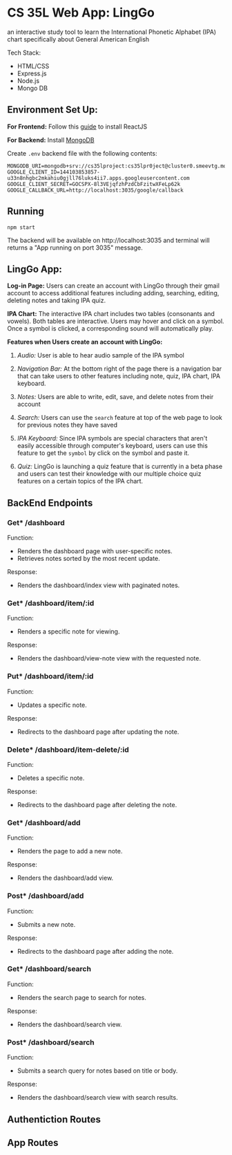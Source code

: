 # CS 35L Web App: LingGo

an interactive study tool to learn the International Phonetic Alphabet (IPA) chart specifically about General American English

Tech Stack:
* HTML/CSS
* Express.js
* Node.js
* Mongo DB

## Environment Set Up:
**For Frontend:**
Follow this [guide](https://kinsta.com/knowledgebase/install-react/) to install ReactJS

**For Backend:**
Install [MongoDB](https://www.mongodb.com/basics/get-started)

Create ```.env``` backend file with the following contents: 

```
MONGODB_URI=mongodb+srv://cs35lproject:cs35lpr0ject@cluster0.smeevtg.mongodb.net/
GOOGLE_CLIENT_ID=144103853857-u33n8nhgbc2mkahiu0gjll76luks4ii7.apps.googleusercontent.com
GOOGLE_CLIENT_SECRET=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
GOOGLE_CALLBACK_URL=http://localhost:3035/google/callback
```

## Running

    npm start

The backend will be available on http://localhost:3035 and terminal will returns a "App running on port 3035" message.

## LingGo App:
**Log-in Page:**
Users can create an account with LingGo through their gmail account to access additional features including adding, searching, editing, deleting notes and taking IPA quiz.

**IPA Chart:**
The interactive IPA chart includes two tables (consonants and vowels). Both tables are interactive. Users may hover and click on a symbol. Once a symbol is clicked, a corresponding sound will automatically play.

**Features when Users create an account with LingGo:**
1. _Audio:_ User is able to hear audio sample of the IPA symbol

2. _Navigation Bar:_ At the bottom right of the page there is a navigation bar that can take users to other features including note, quiz, IPA chart, IPA keyboard.

3. _Notes:_ Users are able to write, edit, save, and delete notes from their account

4. _Search:_ Users can use the `search` feature at top of the web page to look for previous notes they have saved

5. _IPA Keyboard:_ Since IPA symbols are special characters that aren't easily accessible through computer's keyboard, users can use this feature to get the `symbol` by click on the symbol and paste it.

6. _Quiz:_ LingGo is launching a quiz feature that is currently in a beta phase and users can test their knowledge with our multiple choice quiz features on a certain topics of the IPA chart.

## BackEnd Endpoints

### Get* /dashboard

Function:
- Renders the dashboard page with user-specific notes.
- Retrieves notes sorted by the most recent update.

Response:
- Renders the dashboard/index view with paginated notes.


### Get* /dashboard/item/:id

Function:
- Renders a specific note for viewing.

Response:
- Renders the dashboard/view-note view with the requested note.


### Put* /dashboard/item/:id

Function:
- Updates a specific note.

Response:
- Redirects to the dashboard page after updating the note.


### Delete* /dashboard/item-delete/:id

Function:
- Deletes a specific note.

Response:
- Redirects to the dashboard page after deleting the note.


### Get* /dashboard/add

Function:
- Renders the page to add a new note.

Response:
- Renders the dashboard/add view.


### Post* /dashboard/add

Function:
- Submits a new note.

Response:
- Redirects to the dashboard page after adding the note.


### Get* /dashboard/search

Function:
- Renders the search page to search for notes.

Response:
- Renders the dashboard/search view.



### Post* /dashboard/search

Function:
- Submits a search query for notes based on title or body.

Response:
- Renders the dashboard/search view with search results.


## Authentiction Routes

## App Routes


